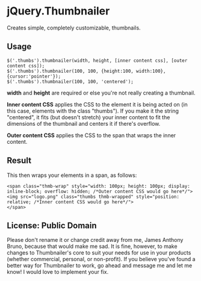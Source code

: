 jQuery.Thumbnailer
==================

Creates simple, completely customizable, thumbnails.

## Usage

    $('.thumbs').thumbnailer(width, height, [inner content css], [outer content css]);
    $('.thumbs').thumbnailer(100, 100, {height:100, width:100}, {cursor:'pointer'});
    $('.thumbs').thumbnailer(100, 100, 'centered');
    
**width** and **height** are required or else you're not really creating a thumbnail.

**Inner content CSS** applies the CSS to the element it is being acted on (in this case, elements with the class "thumbs"). If you make it the string "centered", it fits (but doesn't stretch) your inner content to fit the dimensions of the thumbnail and centers it if there's overflow. 

**Outer content CSS** applies the CSS to the span that wraps the inner content.

## Result
This then wraps your elements in a span, as follows:

    <span class="thmb-wrap" style="width: 100px; height: 100px; display: inline-block; overflow: hidden; /*Outer content CSS would go here*/">
    <img src="logo.png" class="thumbs thmb-wrapped" style="position: relative; /*Inner content CSS would go here*/">
    </span>
    
## License: Public Domain
Please don't rename it or change credit away from me, James Anthony Bruno, because that would make me sad. It is fine, however, to make changes to Thumbnailer's core to suit your needs for use in your products (whether commercial, personal, or non-profit). If you believe you've found a better way for Thumbnailer to work, go ahead and message me and let me know! I would love to implement your fix. 
